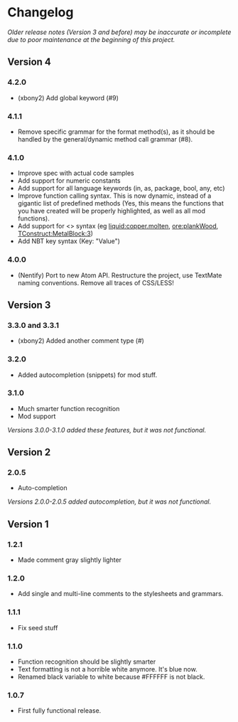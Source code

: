 # Changelog
*Older release notes (Version 3 and before) may be inaccurate or incomplete due to poor maintenance at the beginning of this project.*

## Version 4
### 4.2.0
* (xbony2) Add global keyword (#9)

### 4.1.1
* Remove specific grammar for the format method(s), as it should be handled by the general/dynamic method call grammar (#8).

### 4.1.0
* Improve spec with actual code samples
* Add support for numeric constants
* Add support for all language keywords (in, as, package, bool, any, etc)
* Improve function calling syntax. This is now dynamic, instead of a gigantic list of predefined methods (Yes, this means the functions that you have created will be properly highlighted, as well as all mod functions).
* Add support for <> syntax (eg <liquid:copper.molten>, <ore:plankWood>, <TConstruct:MetalBlock:3>)
* Add NBT key syntax (Key: "Value")

### 4.0.0
* (Nentify) Port to new Atom API. Restructure the project, use TextMate naming conventions. Remove all traces of CSS/LESS!

## Version 3
### 3.3.0 and 3.3.1
* (xbony2) Added another comment type (#)

### 3.2.0
* Added autocompletion (snippets) for mod stuff.

### 3.1.0
* Much smarter function recognition
* Mod support

*Versions 3.0.0-3.1.0 added these features, but it was not functional.*

## Version 2
### 2.0.5
* Auto-completion

*Versions 2.0.0-2.0.5 added autocompletion, but it was not functional.*

## Version 1
### 1.2.1
* Made comment gray slightly lighter

### 1.2.0
* Add single and multi-line comments to the stylesheets and grammars.

### 1.1.1
* Fix seed stuff

### 1.1.0
* Function recognition should be slightly smarter
* Text formatting is not a horrible white anymore. It's blue now.
* Renamed black variable to white because #FFFFFF is not black.

### 1.0.7
* First fully functional release.
